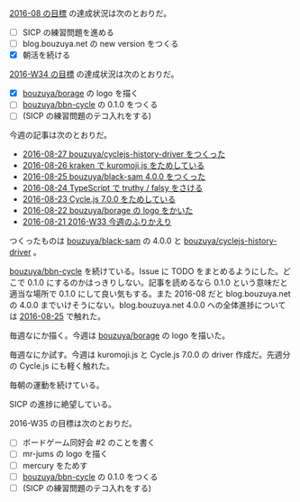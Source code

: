 [2016-08 の目標][2016-07-31] の達成状況は次のとおりだ。

- [ ] SICP の練習問題を進める
- [ ] blog.bouzuya.net の new version をつくる
- [x] 朝活を続ける

[2016-W34 の目標][2016-08-21] の達成状況は次のとおりだ。

- [x] [bouzuya/borage][] の logo を描く
- [ ] [bouzuya/bbn-cycle][] の 0.1.0 をつくる
- [ ] (SICP の練習問題のテコ入れをする)

今週の記事は次のとおりだ。

- [2016-08-27 bouzuya/cyclejs-history-driver をつくった][2016-08-27]
- [2016-08-26 kraken で kuromoji.js をためしている][2016-08-26]
- [2016-08-25 bouzuya/black-sam 4.0.0 をつくった][2016-08-25]
- [2016-08-24 TypeScript で truthy / falsy をさける][2016-08-24]
- [2016-08-23 Cycle.js 7.0.0 をためしている][2016-08-23]
- [2016-08-22 bouzuya/borage の logo をかいた][2016-08-22]
- [2016-08-21 2016-W33 今週のふりかえり][2016-08-21]

つくったものは [bouzuya/black-sam][] の 4.0.0 と [bouzuya/cyclejs-history-driver][] 。

[bouzuya/bbn-cycle][] を続けている。Issue に TODO をまとめるようにした。どこで 0.1.0 にするのかはっきりしない。記事を読めるなら 0.1.0 という意味だと適当な場所で 0.1.0 にして良い気もする。また 2016-08 だと blog.bouzuya.net の 4.0.0 までいけそうにない。blog.bouzuya.net 4.0.0 への全体進捗については [2016-08-25][] で触れた。

毎週なにか描く。今週は [bouzuya/borage][] の logo を描いた。

毎週なにか試す。今週は kuromoji.js と Cycle.js 7.0.0 の driver 作成だ。先週分の Cycle.js にも軽く触れた。

毎朝の運動を続けている。

SICP の進捗に絶望している。

2016-W35 の目標は次のとおりだ。

- [ ] ボードゲーム同好会 #2 のことを書く
- [ ] mr-jums の logo を描く
- [ ] mercury をためす
- [ ] [bouzuya/bbn-cycle][] の 0.1.0 をつくる
- [ ] (SICP の練習問題のテコ入れをする)

[2016-07-31]: http://blog.bouzuya.net/2016/07/31/
[2016-08-21]: http://blog.bouzuya.net/2016/08/21/
[2016-08-22]: http://blog.bouzuya.net/2016/08/22/
[2016-08-23]: http://blog.bouzuya.net/2016/08/23/
[2016-08-24]: http://blog.bouzuya.net/2016/08/24/
[2016-08-25]: http://blog.bouzuya.net/2016/08/25/
[2016-08-26]: http://blog.bouzuya.net/2016/08/26/
[2016-08-27]: http://blog.bouzuya.net/2016/08/27/
[bouzuya/bbn-cycle]: https://github.com/bouzuya/bbn-cycle
[bouzuya/black-sam]: https://github.com/bouzuya/black-sam
[bouzuya/borage]: https://github.com/bouzuya/borage
[bouzuya/cyclejs-history-driver]: https://github.com/bouzuya/cyclejs-history-driver
